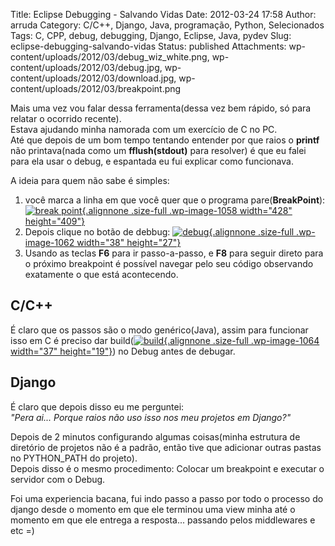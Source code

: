 Title: Eclipse Debugging - Salvando Vidas
Date: 2012-03-24 17:58
Author: arruda
Category: C/C++, Django, Java, programação, Python, Selecionados
Tags: C, CPP, debug, debugging, Django, Eclipse, Java, pydev
Slug: eclipse-debugging-salvando-vidas
Status: published
Attachments: wp-content/uploads/2012/03/debug_wiz_white.png, wp-content/uploads/2012/03/debug.jpg, wp-content/uploads/2012/03/download.jpg, wp-content/uploads/2012/03/breakpoint.png

Mais uma vez vou falar dessa ferramenta(dessa vez bem rápido, só para relatar o ocorrido recente).  
Estava ajudando minha namorada com um exercício de C no PC.  
Até que depois de um bom tempo tentando entender por que raios o **printf** não printava(nada como um **fflush(stdout)** para resolver) é que eu falei para ela usar o debug, e espantada eu fui explicar como funcionava.

A ideia para quem não sabe é simples:

1.  você marca a linha em que você quer que o programa pare(**BreakPoint**):  
   [![break point]({static}wp-content/uploads/2012/03/breakpoint.png "breakpoint"){.alignnone .size-full .wp-image-1058 width="428" height="409"}]({static}wp-content/uploads/2012/03/breakpoint.png)
2.  Depois clique no botão de debbug: [![]({static}wp-content/uploads/2012/03/debug.jpg "debug"){.alignnone .size-full .wp-image-1062 width="38" height="27"}]({static}wp-content/uploads/2012/03/debug.jpg)
3.  Usando as teclas **F6** para ir passo-a-passo, e **F8** para seguir direto para o próximo breakpoint é possível navegar pelo seu código observando exatamente o que está acontecendo.

C/C++
-----

É claro que os passos são o modo genérico(Java), assim para funcionar isso em C é preciso dar build([![build]({static}wp-content/uploads/2012/03/download.jpg "build"){.alignnone .size-full .wp-image-1064 width="37" height="19"}]({static}wp-content/uploads/2012/03/download.jpg)) no Debug antes de debugar.

Django
------

É claro que depois disso eu me perguntei:  
*"Pera ai... Porque raios não uso isso nos meu projetos em Django?"*

Depois de 2 minutos configurando algumas coisas(minha estrutura de diretório de projetos não é a padrão, então tive que adicionar outras pastas no PYTHON\_PATH do projeto).  
Depois disso é o mesmo procedimento: Colocar um breakpoint e executar o servidor com o Debug.

Foi uma experiencia bacana, fui indo passo a passo por todo o processo do django desde o momento em que ele terminou uma view minha até o momento em que ele entrega a resposta... passando pelos middlewares e etc =)
